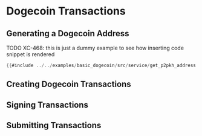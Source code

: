 # Dogecoin Transactions

## Generating a Dogecoin Address

TODO XC-468: this is just a dummy example to see how inserting code snippet is rendered
```rust
{{#include ../../examples/basic_dogecoin/src/service/get_p2pkh_address.rs:9:26}}
```

## Creating Dogecoin Transactions

## Signing Transactions

## Submitting Transactions